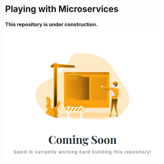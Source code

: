 # Playing with Microservices
### This repository is under construction. 
<img src="https://github.com/saeidamini/playing-microservices/blob/main/construction.png"/>
